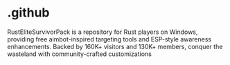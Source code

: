 # .github
RustEliteSurvivorPack is a repository for Rust players on Windows, providing free aimbot-inspired targeting tools and ESP-style awareness enhancements. Backed by 160K+ visitors and 130K+ members, conquer the wasteland with community-crafted customizations
